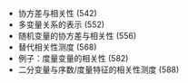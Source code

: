 - 协方差与相关性 (542)
- 多变量关系的表示 (552)
- 随机变量的协方差与相关性 (556)
- 替代相关性测度 (568)
- 例子：度量变量的相关性 (582)
- 二分变量与序数/度量特征的相关性测度 (588)